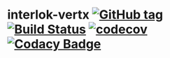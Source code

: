 # interlok-vertx [![GitHub tag](https://img.shields.io/github/tag/adaptris/interlok-vertx.svg)](https://github.com/adaptris/interlok-vertx/tags) [![Build Status](https://travis-ci.org/adaptris/interlok-vertx.svg?branch=develop)](https://travis-ci.org/adaptris/interlok-vertx) [![codecov](https://codecov.io/gh/adaptris/interlok-vertx/branch/develop/graph/badge.svg)](https://codecov.io/gh/adaptris/interlok-vertx) [![Codacy Badge](https://api.codacy.com/project/badge/Grade/b479f031a70843a295cd23fa2242d72c)](https://www.codacy.com/app/adaptris/interlok-vertx?utm_source=github.com&amp;utm_medium=referral&amp;utm_content=adaptris/interlok-vertx&amp;utm_campaign=Badge_Grade)

